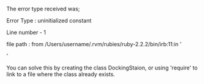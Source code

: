 The error type received was; 

Error Type : uninitialized constant

Line number - 1

file path : from /Users/username/.rvm/rubies/ruby-2.2.2/bin/irb:11:in '<main>'

You can solve this by creating the class DockingStaion, or using 'require' to link to a file where the class already exists.

